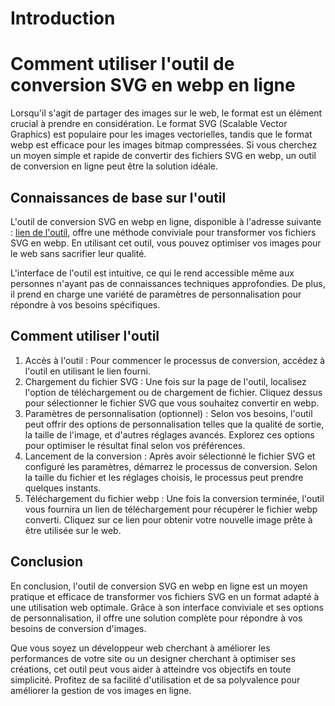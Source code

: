 Introduction
============

Comment utiliser l'outil de conversion SVG en webp en ligne
===========================================================

Lorsqu'il s'agit de partager des images sur le web, le format est un élément crucial à prendre en considération. Le format SVG (Scalable Vector Graphics) est populaire pour les images vectorielles, tandis que le format webp est efficace pour les images bitmap compressées. Si vous cherchez un moyen simple et rapide de convertir des fichiers SVG en webp, un outil de conversion en ligne peut être la solution idéale.

Connaissances de base sur l'outil
---------------------------------

L'outil de conversion SVG en webp en ligne, disponible à l'adresse suivante : [lien de l'outil](https://www.onlinecalculatorsfree.com/fr/convert/converter-svg-to-webp.html), offre une méthode conviviale pour transformer vos fichiers SVG en webp. En utilisant cet outil, vous pouvez optimiser vos images pour le web sans sacrifier leur qualité.

L'interface de l'outil est intuitive, ce qui le rend accessible même aux personnes n'ayant pas de connaissances techniques approfondies. De plus, il prend en charge une variété de paramètres de personnalisation pour répondre à vos besoins spécifiques.

Comment utiliser l'outil
------------------------

1. Accès à l'outil : Pour commencer le processus de conversion, accédez à l'outil en utilisant le lien fourni.
2. Chargement du fichier SVG : Une fois sur la page de l'outil, localisez l'option de téléchargement ou de chargement de fichier. Cliquez dessus pour sélectionner le fichier SVG que vous souhaitez convertir en webp.
3. Paramètres de personnalisation (optionnel) : Selon vos besoins, l'outil peut offrir des options de personnalisation telles que la qualité de sortie, la taille de l'image, et d'autres réglages avancés. Explorez ces options pour optimiser le résultat final selon vos préférences.
4. Lancement de la conversion : Après avoir sélectionné le fichier SVG et configuré les paramètres, démarrez le processus de conversion. Selon la taille du fichier et les réglages choisis, le processus peut prendre quelques instants.
5. Téléchargement du fichier webp : Une fois la conversion terminée, l'outil vous fournira un lien de téléchargement pour récupérer le fichier webp converti. Cliquez sur ce lien pour obtenir votre nouvelle image prête à être utilisée sur le web.

Conclusion
----------

En conclusion, l'outil de conversion SVG en webp en ligne est un moyen pratique et efficace de transformer vos fichiers SVG en un format adapté à une utilisation web optimale. Grâce à son interface conviviale et ses options de personnalisation, il offre une solution complète pour répondre à vos besoins de conversion d'images.

Que vous soyez un développeur web cherchant à améliorer les performances de votre site ou un designer cherchant à optimiser ses créations, cet outil peut vous aider à atteindre vos objectifs en toute simplicité. Profitez de sa facilité d'utilisation et de sa polyvalence pour améliorer la gestion de vos images en ligne.